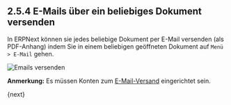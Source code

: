 ## 2.5.4 E-Mails über ein beliebiges Dokument versenden

In ERPNext können sie jedes beliebige Dokument per E-Mail versenden (als PDF-Anhang) indem Sie in einem beliebigen geöffneten Dokument auf `Menü > E-Mail` gehen.

<img class="screenshot" alt="Emails versenden" src="{{docs_base_url}}/assets/img/setup/email/send-email.gif">

**Anmerkung:** Es müssen Konten zum [E-Mail-Versand]({{docs_base_url}}/user/manual/en/setting-up/email/email-account.html) eingerichtet sein.

{next}
